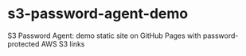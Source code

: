 # s3-password-agent-demo
S3 Password Agent: demo static site on GitHub Pages with password-protected AWS S3 links
